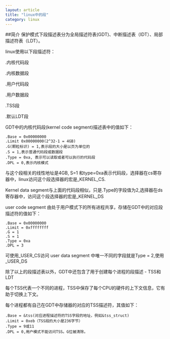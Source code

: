 ```yaml
---
layout: article
title: "linux中的段"
category: linux
---
```

##简介
保护模式下段描述表分为全局描述符表(GDT)、中断描述表（IDT）、局部描述符表（LDT）。

linux使用以下段描述符：

.内核代码段

.内核数据段

.用户代码段

.用户数据段

.TSS段

.默认LDT段

GDT中的内核代码段(kernel code segment)描述表中的值如下：

	.Base = 0x00000000
	.Limit 0x00000000(2^32-1 = 4GB)
	.G(颗粒标识) = 1,表示段的大小是以页为单位的
	.S = 1,表示普通代码段或数据段
	.Type = 0xa, 表示可以读取或者可以执行的代码段
	.DPL = 0,表示内核模式

与这个段相关的线性地址是4GB, S=1 和type=0xa表示代码段，选择器在cs寄存器中，linux访问这个段选择器的宏是_KERNEL_CS.

Kernel data segment与上面的代码段相似，只是.Type的字段值为2,选择器在ds寄存器中，访问这个段选择器的宏是_KERNEL_DS

user code segment 由处于用户模式下的所有进程共享，存储在GDT中的对应段描述符的值如下：

	.Base = 0x00000000
	.Limit = 0xffffffff
	.G = 1
	.S = 1
	.Type = 0xa
	.DPL = 3
可使用_USER_CS访问
user data segment 中唯一不同的字段就是Type = 2,使用_USER_DS

除了以上的段描述表以外，GDT中还包含了用于创建每个进程的段描述 - TSS和LDT

每个TSS代表一个不同的进程，TSS中保存了每个CPU的硬件的上下文信息，它有助于切换上下文。

每个进程都有自己在GDT中存储器的对应的TSS描述符，其值如下：
	
	.Base = &tss(对应进程描述符的TSS字段的地址，例如&tss_struct)
	.Limit = 0xeb（TSS段的大小是236字节）
	.Type = 9或11
	.DPL = 0,用户模式不能访问TSS。G位被清除。



